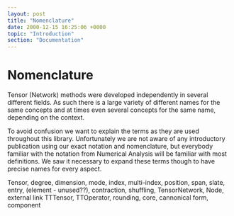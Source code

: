```yaml
---
layout: post
title: "Nomenclature"
date: 2000-12-15 16:25:06 +0000
topic: "Introduction"
section: "Documentation"
---
```



# Nomenclature

Tensor (Network) methods were developed independently in several different fields. As such there is a large variety of different
names for the same concepts and at times even several concepts for the same name, depending on the context.

To avoid confusion we want to explain the terms as they are used throughout this library. Unfortunately we are not aware of any 
introductory publication using our exact notation and nomenclature, but everybody familiar with the notation from Numerical Analysis
will be familiar with most definitions. We saw it necessary to expand these terms though to have precise names for every aspect.

Tensor, degree, dimension, mode, index, multi-index, position, span, slate, entry, (element - unused??), contraction, shuffling, 
TensorNetwork, Node, external link
TTTensor, TTOperator, rounding, core, cannonical form, component

